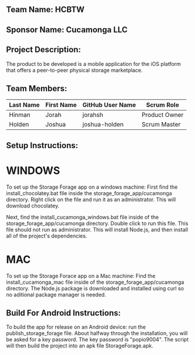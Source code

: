 ## Team Name: HCBTW

## Sponsor Name: Cucamonga LLC

## Project Description:
The product to be developed is a mobile application for the iOS
platform that offers a peer-to-peer physical storage marketplace.

## Team Members:

Last Name       | First Name      | GitHub User Name     | Scrum Role
--------------- | --------------- | -------------------- | ---------------
Hinman          | Jorah           | jorahsh              | Product Owner
Holden          | Joshua          | joshua-holden        | Scrum Master

## Setup Instructions:
# WINDOWS
To set up the Storage Forage app on a windows machine: First find the install_chocolatey.bat file inside
the storage_forage_app/cucamonga directory. Right click on the file and run it as an administrator. This 
will download chocolatey.

Next, find the install_cucamonga_windows.bat file inside of the storage_forage_app/cucamonga directory. 
Double click to run this file. This file should not run as administrator. This will install Node.js, and 
then install all of the project's dependencies.

# MAC
To set up the Storage Forace app on a Mac machine: Find the install_cucamonga_mac file inside
of the storage_forage_app/cucamonga directory. The Node.js package is downloaded and installed using curl
so no aditional package manager is needed.

## Build For Android Instructions:

To build the app for release on an Android device: run the publish_storage_forage file. About halfway
through the installation, you will be asked for a key password. The key password is "popio9004". The
script will then build the project into an apk file StorageForage.apk.

